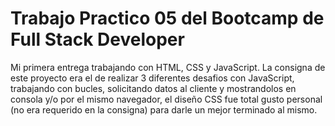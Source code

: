 # Trabajo Practico 05 del Bootcamp de Full Stack Developer

Mi primera entrega trabajando con HTML, CSS y JavaScript. La consigna de este proyecto era el de realizar 3 diferentes desafios con JavaScript, trabajando con bucles, solicitando datos al cliente y mostrandolos en consola y/o por el mismo navegador, el diseño CSS fue total gusto personal (no era requerido en la consigna) para darle un mejor terminado al mismo.

